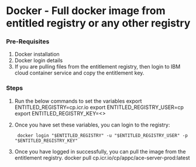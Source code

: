 # Docker - Full docker image from entitled registry or any other registry

### Pre-Requisites
1. Docker installation
2. Docker  login details
3. If you are pulling files from the entitlement registry, then login to IBM cloud container service and copy the entitlement key.

### Steps

1. Run the below commands to set the variables
        export ENTITLED_REGISTRY=cp.icr.io
        export ENTITLED_REGISTRY_USER=cp
        export ENTITLED_REGISTRY_KEY=<<Your entitlement Key>>

2. Once you have set these variables, you can login to the registry:

        docker login "$ENTITLED_REGISTRY" -u "$ENTITLED_REGISTRY_USER" -p "$ENTITLED_REGISTRY_KEY"

3. Once you have logged in successfully, you can pull the image from the entitlement registry.
        docker pull cp.icr.io/cp/appc/ace-server-prod:latest
